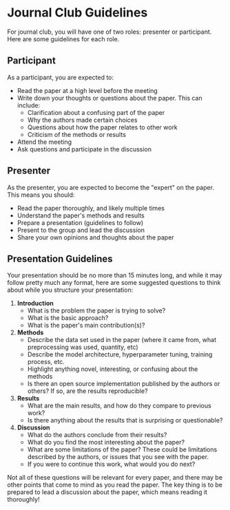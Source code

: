 # Journal Club Guidelines
For journal club, you will have one of two roles: presenter or participant. Here are some guidelines for each role.

## Participant
As a participant, you are expected to:
- Read the paper at a high level before the meeting
- Write down your thoughts or questions about the paper. This can include:
    - Clarification about a confusing part of the paper
    - Why the authors made certain choices
    - Questions about how the paper relates to other work
    - Criticism of the methods or results
- Attend the meeting
- Ask questions and participate in the discussion

## Presenter
As the presenter, you are expected to become the "expert" on the paper. This means you should:
- Read the paper thoroughly, and likely multiple times
- Understand the paper's methods and results
- Prepare a presentation (guidelines to follow)
- Present to the group and lead the discussion
- Share your own opinions and thoughts about the paper

## Presentation Guidelines
Your presentation should be no more than 15 minutes long, and while it may follow pretty much any format, here are some suggested questions to think about while you structure your presentation:

1. **Introduction**
    - What is the problem the paper is trying to solve?
    - What is the basic approach?
    - What is the paper's main contribution(s)?
2. **Methods**
    - Describe the data set used in the paper (where it came from, what preprocessing was used, quantity, etc) 
    - Describe the model architecture, hyperparameter tuning, training process, etc.
    - Highlight anything novel, interesting, or confusing about the methods
    - Is there an open source implementation published by the authors or others? If so, are the results reproducible?
3. **Results**
    - What are the main results, and how do they compare to previous work?
    - Is there anything about the results that is surprising or questionable?
4. **Discussion**
    - What do the authors conclude from their results?
    - What do you find the most interesting about the paper?
    - What are some limitations of the paper? These could be limitations described by the authors, or issues that you see with the paper.
    - If you were to continue this work, what would you do next?

Not all of these questions will be relevant for every paper, and there may be other points that come to mind as you read the paper. The key thing is to be prepared to lead a discussion about the paper, which means reading it thoroughly!